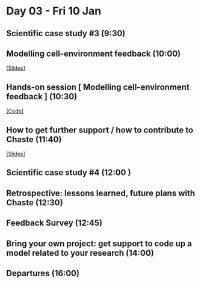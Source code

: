 # Day 03 - Fri 10 Jan

## Scientific case study #3 (9:30)

## Modelling cell-environment feedback (10:00)
[[Slides]](https://docs.google.com/presentation/d/1sVW8XUgLjyQP4N3sjwfFqTfZgeSghLr8iojVSO76lQs)

## Hands-on session [ Modelling cell-environment feedback ] (10:30)
[[Code]](https://github.com/BJackal/ChasteWorkshopSRN/tree/master)

## How to get further support / how to contribute to Chaste (11:40)
[[Slides]](https://docs.google.com/presentation/d/1Nnc2Tp1PTEXathf27n10cJkL56xJwlMBX8-6JDt9DuA)

## Scientific case study #4 (12:00 )

## Retrospective: lessons learned, future plans with Chaste (12:30)

## Feedback Survey (12:45)

## Bring your own project: get support to code up a model related to your research (14:00)

## Departures (16:00)
